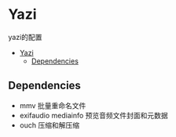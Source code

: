 # Yazi

yazi的配置

<!--toc:start-->
- [Yazi](#yazi)
  - [Dependencies](#dependencies)
<!--toc:end-->

## Dependencies

- mmv 批量重命名文件
- exifaudio mediainfo 预览音频文件封面和元数据
- ouch 压缩和解压缩
